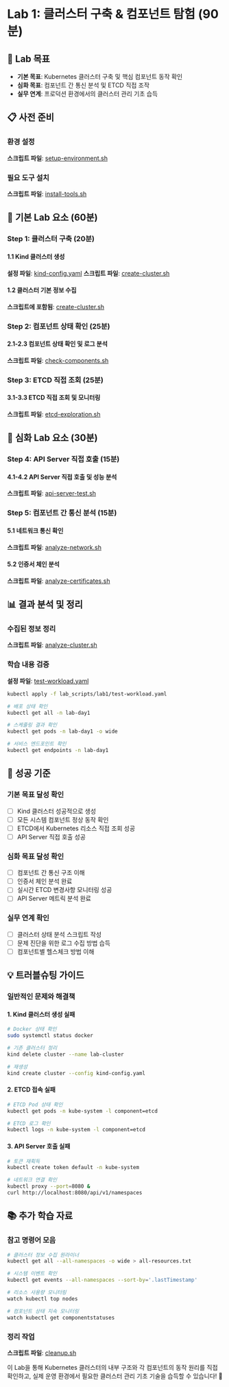 # Lab 1: 클러스터 구축 & 컴포넌트 탐험 (90분)

## 🎯 Lab 목표
- **기본 목표**: Kubernetes 클러스터 구축 및 핵심 컴포넌트 동작 확인
- **심화 목표**: 컴포넌트 간 통신 분석 및 ETCD 직접 조작
- **실무 연계**: 프로덕션 환경에서의 클러스터 관리 기초 습득

## 📋 사전 준비

### 환경 설정
**스크립트 파일**: [setup-environment.sh](lab_scripts/lab1/setup-environment.sh)

### 필요 도구 설치
**스크립트 파일**: [install-tools.sh](lab_scripts/lab1/install-tools.sh)

## 🔧 기본 Lab 요소 (60분)

### Step 1: 클러스터 구축 (20분)

#### 1.1 Kind 클러스터 생성
**설정 파일**: [kind-config.yaml](lab_scripts/lab1/kind-config.yaml)
**스크립트 파일**: [create-cluster.sh](lab_scripts/lab1/create-cluster.sh)

#### 1.2 클러스터 기본 정보 수집
**스크립트에 포함됨**: [create-cluster.sh](lab_scripts/lab1/create-cluster.sh)

### Step 2: 컴포넌트 상태 확인 (25분)

#### 2.1-2.3 컴포넌트 상태 확인 및 로그 분석
**스크립트 파일**: [check-components.sh](lab_scripts/lab1/check-components.sh)

### Step 3: ETCD 직접 조회 (25분)

#### 3.1-3.3 ETCD 직접 조회 및 모니터링
**스크립트 파일**: [etcd-exploration.sh](lab_scripts/lab1/etcd-exploration.sh)

## 🚀 심화 Lab 요소 (30분)

### Step 4: API Server 직접 호출 (15분)

#### 4.1-4.2 API Server 직접 호출 및 성능 분석
**스크립트 파일**: [api-server-test.sh](lab_scripts/lab1/api-server-test.sh)

### Step 5: 컴포넌트 간 통신 분석 (15분)

#### 5.1 네트워크 통신 확인
**스크립트 파일**: [analyze-network.sh](lab_scripts/lab1/analyze-network.sh)

#### 5.2 인증서 체인 분석
**스크립트 파일**: [analyze-certificates.sh](lab_scripts/lab1/analyze-certificates.sh)

## 📊 결과 분석 및 정리

### 수집된 정보 정리
**스크립트 파일**: [analyze-cluster.sh](lab_scripts/lab1/analyze-cluster.sh)

### 학습 내용 검증
**설정 파일**: [test-workload.yaml](lab_scripts/lab1/test-workload.yaml)

```bash
kubectl apply -f lab_scripts/lab1/test-workload.yaml

# 배포 상태 확인
kubectl get all -n lab-day1

# 스케줄링 결과 확인
kubectl get pods -n lab-day1 -o wide

# 서비스 엔드포인트 확인
kubectl get endpoints -n lab-day1
```

## 🎯 성공 기준

### 기본 목표 달성 확인
- [ ] Kind 클러스터 성공적으로 생성
- [ ] 모든 시스템 컴포넌트 정상 동작 확인
- [ ] ETCD에서 Kubernetes 리소스 직접 조회 성공
- [ ] API Server 직접 호출 성공

### 심화 목표 달성 확인
- [ ] 컴포넌트 간 통신 구조 이해
- [ ] 인증서 체인 분석 완료
- [ ] 실시간 ETCD 변경사항 모니터링 성공
- [ ] API Server 메트릭 분석 완료

### 실무 연계 확인
- [ ] 클러스터 상태 분석 스크립트 작성
- [ ] 문제 진단을 위한 로그 수집 방법 습득
- [ ] 컴포넌트별 헬스체크 방법 이해

## 💡 트러블슈팅 가이드

### 일반적인 문제와 해결책

#### 1. Kind 클러스터 생성 실패
```bash
# Docker 상태 확인
sudo systemctl status docker

# 기존 클러스터 정리
kind delete cluster --name lab-cluster

# 재생성
kind create cluster --config kind-config.yaml
```

#### 2. ETCD 접속 실패
```bash
# ETCD Pod 상태 확인
kubectl get pods -n kube-system -l component=etcd

# ETCD 로그 확인
kubectl logs -n kube-system -l component=etcd
```

#### 3. API Server 호출 실패
```bash
# 토큰 재획득
kubectl create token default -n kube-system

# 네트워크 연결 확인
kubectl proxy --port=8080 &
curl http://localhost:8080/api/v1/namespaces
```

## 📚 추가 학습 자료

### 참고 명령어 모음
```bash
# 클러스터 정보 수집 원라이너
kubectl get all --all-namespaces -o wide > all-resources.txt

# 시스템 이벤트 확인
kubectl get events --all-namespaces --sort-by='.lastTimestamp'

# 리소스 사용량 모니터링
watch kubectl top nodes

# 컴포넌트 상태 지속 모니터링
watch kubectl get componentstatuses
```

### 정리 작업
**스크립트 파일**: [cleanup.sh](lab_scripts/lab1/cleanup.sh)

이 Lab을 통해 Kubernetes 클러스터의 내부 구조와 각 컴포넌트의 동작 원리를 직접 확인하고, 
실제 운영 환경에서 필요한 클러스터 관리 기초 기술을 습득할 수 있습니다! 🚀